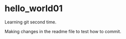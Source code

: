 # hello_world01
Learning git second time.

Making changes in the readme file to test how to commit.

